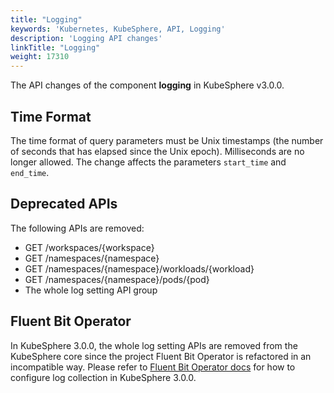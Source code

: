 ```yaml
---
title: "Logging"
keywords: 'Kubernetes, KubeSphere, API, Logging'
description: 'Logging API changes'
linkTitle: "Logging"
weight: 17310
---
```


The API changes of the component **logging** in KubeSphere v3.0.0.

## Time Format

The time format of query parameters must be Unix timestamps (the number of seconds that has elapsed since the Unix epoch). Milliseconds are no longer allowed. The change affects the parameters `start_time` and `end_time`.

## Deprecated APIs

The following APIs are removed:

- GET  /workspaces/{workspace}
- GET  /namespaces/{namespace}
- GET  /namespaces/{namespace}/workloads/{workload}
- GET  /namespaces/{namespace}/pods/{pod}
- The whole log setting API group

## Fluent Bit Operator

In KubeSphere 3.0.0, the whole log setting APIs are removed from the KubeSphere core since the project Fluent Bit Operator is refactored in an incompatible way. Please refer to [Fluent Bit Operator docs](https://github.com/kubesphere/fluentbit-operator) for how to configure log collection in KubeSphere 3.0.0.